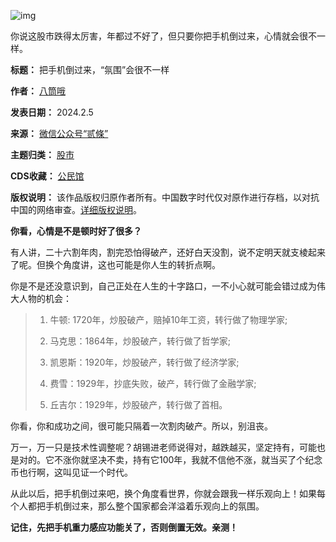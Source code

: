 ![img](https://chinadigitaltimes.net/chinese/files/2024/02/post-704828-65c13f9502c2c.)


你说这股市跌得太厉害，年都过不好了，但只要你把手机倒过来，心情就会很不一样。




**标题：** 把手机倒过来，“氛围”会很不一样  

**作者：** [八筒哦](https://chinadigitaltimes.net/space/贰條)  

**发表日期：** 2024.2.5  

**来源：** [微信公众号“贰條”](https://web.archive.org/web/https://mp.weixin.qq.com/s/YiCyO23_hAnSWXRrwQvMJw)  

**主题归类：** [股市](https://chinadigitaltimes.net/space/股市)  

**CDS收藏：** [公民馆](https://chinadigitaltimes.net/space/%E5%85%AC%E6%B0%91%E9%A6%86)  

**版权说明：** 该作品版权归原作者所有。中国数字时代仅对原作进行存档，以对抗中国的网络审查。[详细版权说明](https://chinadigitaltimes.net/chinese/copyright)。


**你看，心情是不是顿时好了很多？** 


有人讲，二十六割年肉，割完恐怕得破产，还好白天没割，说不定明天就支棱起来了呢。但换个角度讲，这也可能是你人生的转折点啊。


你是不是还没意识到，自己正处在人生的十字路口，一不小心就可能会错过成为伟大人物的机会：



> 
> 1. 牛顿: 1720年，炒股破产，赔掉10年工资，转行做了物理学家;
> 
> 
> 2. 马克思：1864年，炒股破产，转行做了哲学家;
> 
> 
> 3. 凯恩斯：1920年，炒股破产，转行做了经济学家;
> 
> 
> 5. 费雪：1929年，抄底失败，破产，转行做了金融学家;
> 
> 
> 6. 丘吉尔：1929年，炒股破产，转行做了首相。
> 
> 
> 


你看，你和成功之间，很可能只隔着一次割肉破产。所以，别沮丧。


万一，万一只是技术性调整呢？胡锡进老师说得对，越跌越买，坚定持有，可能也是对的。它不涨你就坚决不卖，持有它100年，我就不信他不涨，就当买了个纪念币也行啊，这叫见证一个时代。


从此以后，把手机倒过来吧，换个角度看世界，你就会跟我一样乐观向上！如果每个人都把手机倒过来，那么整个国家都会洋溢着乐观向上的氛围。


**记住，先把手机重力感应功能关了，否则倒置无效。亲测！** 


